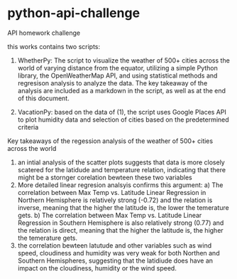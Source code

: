 # python-api-challenge
API homework challenge

this works contains two scripts:

1) WhetherPy: The script to visualize the weather of 500+ cities across the world of varying distance from the equator, utilizing a simple Python library, the OpenWeatherMap API, and using statistical methods and regresison analysis to analyze the data. The key takeaway of the analysis are included as a markdown in the  script, as well as at the end of this document. 

2)  VacationPy: based on the data of (1), the script uses Google Places API to plot humidity data and selection of cities based on the predetermined criteria


Key takeaways of the regession analysis of the weather of 500+ cities across the world
    
1) an intial analysis of the scatter plots suggests that data is more closely scatered for the latidude and temperature relation, indicating that there might be a stornger corelation bewteen these two variables
2) More detailed linear regresion analsyis confirms this argument:
        a)  The correlation between Max Temp vs. Latitude Linear Regression in Northern Hemisphere is relatively strong (-0.72) and the relation is inverse, meaning that the higher the latitude is, the lower the temerature gets. 
        b)  The correlation between Max Temp vs. Latitude Linear Regression in Southern Hemisphere is also relatively strong (0.77) and the relation is direct, meaning that the higher the latitude is, the higher the temerature gets.
3) the correlation bewteen latutude and other variables such as wind speed, cloudiness and humidity was very weak for both Northen and Southern Hemispheres, suggesting that the latidiude does have an impact on the cloudiness, humidity or the wind speed.
